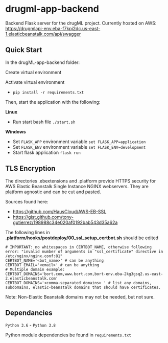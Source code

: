 # drugml-app-backend

Backend Flask server for the drugML project. Currently hosted on AWS: https://drugmlapi-env.eba-f7kpi2dc.us-east-1.elasticbeanstalk.com/api/swagger

## Quick Start

In the drugML-app-backend folder:

Create virtual environment

Activate virtual environment
 - ```pip install -r requirements.txt```

Then, start the application with the following:

**Linux**
 - Run start bash file ```./start.sh```

**Windows**
 - Set ```FLASK_APP``` environment variable ```set FLASK_APP=application```
 - Set ```FLASK_ENV``` environment variable ```set FLASK_ENV=development```
 - Start flask application ```flask run```
## TLS Encryption

The directories .ebextensions and .platform provide HTTPS security for AWS Elastic Beanstalk Single Instance NGINX webservers. They are platform agnostic and can be cut and pasted.

Sources found here: 

 - https://github.com/HausCloud/AWS-EB-SSL
 - https://gist.github.com/tony-gutierrez/198988c34e020af0192bab543d35a62a

The following lines in **.platform/hooks/postdeploy/00_ssl_setup_certbot.sh** should be edited

```
# IMPORTANT: no whitespaces in CERTBOT_NAME, otherwise following error: "invalid number of arguments in "ssl_certificate" directive in /etc/nginx/nginx.conf:81"
CERTBOT_NAME='<bot_name>' # can be anything
CERTBOT_EMAIL='<email>' # can be anything
# Multiple domain example: CERTBOT_DOMAINS='bort.com,www.bort.com,bort-env.eba-2kg3gsq2.us-east-2.elasticbeanstalk.com'
CERTBOT_DOMAINS='<comma-separated domains> ' # list any domains, subdomains, elastic-beanstalk domains that should have certificates.
```

Note: Non-Elastic Beanstalk domains may not be needed, but not sure.
## Dependancies

```Python 3.6``` - ```Python 3.8```

Python module dependencies be found in ```requirements.txt```